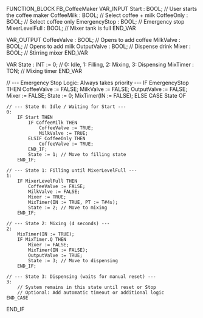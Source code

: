 FUNCTION_BLOCK FB_CoffeeMaker
VAR_INPUT
    Start           : BOOL;    // User starts the coffee maker
    CoffeeMilk      : BOOL;    // Select coffee + milk
    CoffeeOnly      : BOOL;    // Select coffee only
    EmergencyStop   : BOOL;    // Emergency stop
    MixerLevelFull  : BOOL;    // Mixer tank is full
END_VAR

VAR_OUTPUT
    CoffeeValve     : BOOL;    // Opens to add coffee
    MilkValve       : BOOL;    // Opens to add milk
    OutputValve     : BOOL;    // Dispense drink
    Mixer           : BOOL;    // Stirring mixer
END_VAR

VAR
    State           : INT := 0;           // 0: Idle, 1: Filling, 2: Mixing, 3: Dispensing
    MixTimer        : TON;                // Mixing timer
END_VAR

// --- Emergency Stop Logic: Always takes priority ---
IF EmergencyStop THEN
    CoffeeValve := FALSE;
    MilkValve := FALSE;
    OutputValve := FALSE;
    Mixer := FALSE;
    State := 0;
    MixTimer(IN := FALSE);
ELSE
    CASE State OF

    // --- State 0: Idle / Waiting for Start ---
    0:
        IF Start THEN
            IF CoffeeMilk THEN
                CoffeeValve := TRUE;
                MilkValve := TRUE;
            ELSIF CoffeeOnly THEN
                CoffeeValve := TRUE;
            END_IF;
            State := 1; // Move to filling state
        END_IF;

    // --- State 1: Filling until MixerLevelFull ---
    1:
        IF MixerLevelFull THEN
            CoffeeValve := FALSE;
            MilkValve := FALSE;
            Mixer := TRUE;
            MixTimer(IN := TRUE, PT := T#4s);
            State := 2; // Move to mixing
        END_IF;

    // --- State 2: Mixing (4 seconds) ---
    2:
        MixTimer(IN := TRUE);
        IF MixTimer.Q THEN
            Mixer := FALSE;
            MixTimer(IN := FALSE);
            OutputValve := TRUE;
            State := 3; // Move to dispensing
        END_IF;

    // --- State 3: Dispensing (waits for manual reset) ---
    3:
        // System remains in this state until reset or Stop
        // Optional: Add automatic timeout or additional logic
    END_CASE
END_IF
